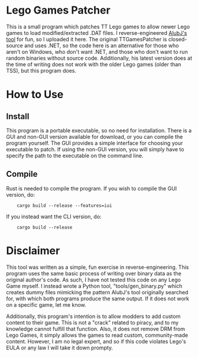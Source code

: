# Lego Games Patcher
This is a small program which patches TT Lego games to allow newer Lego games to load modified/extracted .DAT files.
I reverse-engineered [AlubJ's tool](https://github.com/AlubJ/TTGamesPatcher) for fun, so I uploaded it here. The original
TTGamesPatcher is closed-source and uses .NET, so the code here is an alternative for those who aren't on Windows, who don't
want .NET, and those who don't want to run random binaries without source code. Additionally, his latest version does at the 
time of writing does not work with the older Lego games (older than TSS), but this program does.

# How to Use
## Install
This program is a portable executable, so no need for installation. There is a GUI and non-GUI version available for download,
or you can compile the program yourself. The GUI provides a simple interface for choosing your executable to patch. 
If using the non-GUI version, you will simply have to specify the path to the executable on the command line.

## Compile
Rust is needed to compile the program. If you wish to compile the GUI version, do:
```
    cargo build --release --features=iui
```
If you instead want the CLI version, do:
```
    cargo build --release
```

# Disclaimer
This tool was written as a simple, fun exercise in reverse-engineering. This program uses the same basic process of writing over 
binary data as the original author's code. As such, I have not tested this code on any Lego Game myself. I instead
wrote a Python tool, "tools/gen_binary.py" which creates dummy files mimicking the pattern AlubJ's tool originally searched for,
with which both programs produce the same output. If it does not work on a specific game, let me know.

Additionally, this program's intention is to allow modders to add custom content to their game. This is not a "crack" related to
piracy, and to my knowledge cannot fulfill that function. Also, it does not remove DRM from Lego Games, it simply allows the games
to read custom, community-made content. However, I am no legal expert, and so if this code violates Lego's EULA 
or any law I will take it down prompty.